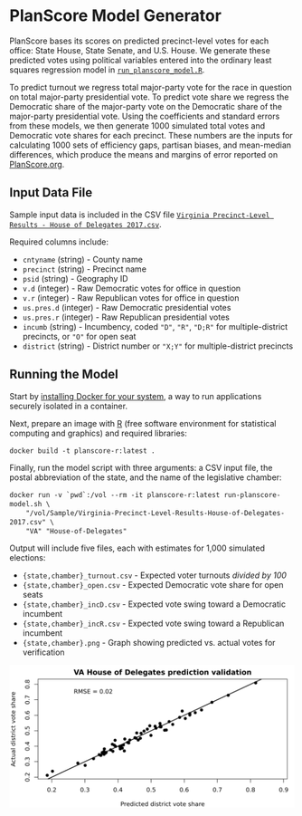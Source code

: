 PlanScore Model Generator
===

PlanScore bases its scores on predicted precinct-level votes for each office:
State House, State Senate, and U.S. House. We generate these predicted votes
using political variables entered into the ordinary least squares regression
model in [`run_planscore_model.R`](run_planscore_model.R).

To predict turnout we regress total major-party vote for the race in question
on total major-party presidential vote. To predict vote share we regress the
Democratic share of the major-party vote on the Democratic share of the
major-party presidential vote. Using the coefficients and standard errors from
these models, we then generate 1000 simulated total votes and Democratic vote
shares for each precinct. These numbers are the inputs for calculating 1000
sets of efficiency gaps, partisan biases, and mean-median differences, which
produce the means and margins of error reported on
[PlanScore.org](https://planscore.org).

Input Data File
---

Sample input data is included in the CSV file
[`Virginia Precinct-Level Results - House of Delegates 2017.csv`](Sample/Virginia-Precinct-Level-Results-House-of-Delegates-2017.csv).

Required columns include:

- `cntyname` (string) - County name
- `precinct` (string) - Precinct name
- `psid` (string) - Geography ID
- `v.d` (integer) - Raw Democratic votes for office in question
- `v.r` (integer) - Raw Republican votes for office in question
- `us.pres.d` (integer) - Raw Democratic presidential votes
- `us.pres.r` (integer) - Raw Republican presidential votes
- `incumb` (string) - Incumbency, coded `"D"`, `"R"`, `"D;R"` for multiple-district precincts, or `"O"` for open seat
- `district` (string) - District number or `"X;Y"` for multiple-district precincts

Running the Model
---

Start by [installing Docker for your system](https://docs.docker.com/), a way
to run applications securely isolated in a container.

Next, prepare an image with [R](https://www.r-project.org) (free software
environment for statistical computing and graphics) and required libraries:

    docker build -t planscore-r:latest .

Finally, run the model script with three arguments: a CSV input file, the
postal abbreviation of the state, and the name of the legislative chamber:

    docker run -v `pwd`:/vol --rm -it planscore-r:latest run-planscore-model.sh \
        "/vol/Sample/Virginia-Precinct-Level-Results-House-of-Delegates-2017.csv" \
        "VA" "House-of-Delegates"

Output will include five files, each with estimates for 1,000 simulated elections:

- `{state,chamber}_turnout.csv` - Expected voter turnouts *divided by 100*
- `{state,chamber}_open.csv` - Expected Democratic vote share for open seats
- `{state,chamber}_incD.csv` - Expected vote swing toward a Democratic incumbent
- `{state,chamber}_incR.csv` - Expected vote swing toward a Republican incumbent
- `{state,chamber}.png` - Graph showing predicted vs. actual votes for verification

![Prediction validation for Virginia Results](Sample/Virginia-prediction-validation.png)